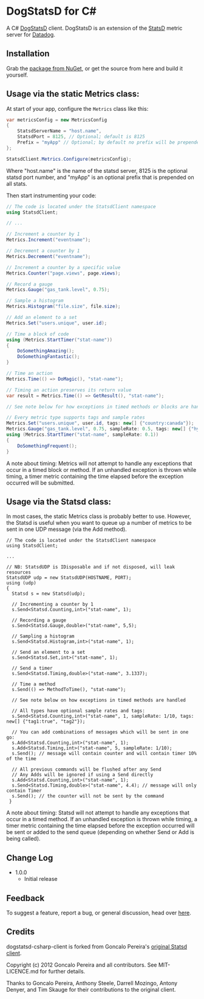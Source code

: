 DogStatsD for C#
================

A C# [DogStatsD](http://docs.datadoghq.com/guides/dogstatsd/) client. DogStatsD
is an extension of the [StatsD](http://codeascraft.com/2011/02/15/measure-anything-measure-everything/)
metric server for [Datadog](http://datadoghq.com).

Installation
------------

Grab the [package from NuGet](https://nuget.org/packages/DogStatsD-CSharp-Client/), or get the source from here and build it yourself.

Usage via the static Metrics class:
-----------------------------

At start of your app, configure the `Metrics` class like this:

``` C#
var metricsConfig = new MetricsConfig
{
    StatsdServerName = "host.name",
    StatsdPort = 8125, // Optional; default is 8125
    Prefix = "myApp" // Optional; by default no prefix will be prepended
};

StatsdClient.Metrics.Configure(metricsConfig);
```

Where "host.name" is the name of the statsd server, 8125 is the optional statsd port number, and "myApp" is an optional prefix that is prepended on all stats.

Then start instrumenting your code:

``` C#
// The code is located under the StatsdClient namespace
using StatsdClient;

// ...

// Increment a counter by 1
Metrics.Increment("eventname");

// Decrement a counter by 1
Metrics.Decrement("eventname");

// Increment a counter by a specific value
Metrics.Counter("page.views", page.views);

// Record a gauge
Metrics.Gauge("gas_tank.level", 0.75);

// Sample a histogram
Metrics.Histogram("file.size", file.size);

// Add an element to a set
Metrics.Set("users.unique", user.id);

// Time a block of code
using (Metrics.StartTimer("stat-name"))
{
    DoSomethingAmazing();
    DoSomethingFantastic();
}

// Time an action
Metrics.Time(() => DoMagic(), "stat-name");

// Timing an action preserves its return value
var result = Metrics.Time(() => GetResult(), "stat-name");

// See note below for how exceptions in timed methods or blocks are handled

// Every metric type supports tags and sample rates
Metrics.Set("users.unique", user.id, tags: new[] {"country:canada"});
Metrics.Gauge("gas_tank.level", 0.75, sampleRate: 0.5, tags: new[] {"hybrid", "trial_1"});
using (Metrics.StartTimer("stat-name", sampleRate: 0.1))
{
    DoSomethingFrequent();
}
```

A note about timing: Metrics will not attempt to handle any exceptions that occur in a
timed block or method. If an unhandled exception is thrown while
timing, a timer metric containing the time elapsed before the exception
occurred will be submitted.

Usage via the Statsd class:
---------------------------

In most cases, the static Metrics class is probably better to use.
However, the Statsd is useful when you want to queue up a number of metrics to be sent in
one UDP message (via the Add method).

    // The code is located under the StatsdClient namespace
    using StatsdClient;

    ...

    // NB: StatsdUDP is IDisposable and if not disposed, will leak resources
    StatsdUDP udp = new StatsdUDP(HOSTNAME, PORT);
    using (udp)
    {
      Statsd s = new Statsd(udp);

      // Incrementing a counter by 1
      s.Send<Statsd.Counting,int>("stat-name", 1);

      // Recording a gauge
      s.Send<Statsd.Gauge,double>("stat-name", 5,5);

      // Sampling a histogram
      s.Send<Statsd.Histogram,int>("stat-name", 1);

      // Send an element to a set
      s.Send<Statsd.Set,int>("stat-name", 1);

      // Send a timer
      s.Send<Statsd.Timing,double>("stat-name", 3.1337);

      // Time a method
      s.Send(() => MethodToTime(), "stat-name");

      // See note below on how exceptions in timed methods are handled

      // All types have optional sample rates and tags:
      s.Send<Statsd.Counting,int>("stat-name", 1, sampleRate: 1/10, tags: new[] {"tag1:true", "tag2"});

      // You can add combinations of messages which will be sent in one go:
      s.Add<Statsd.Counting,int>("stat-name", 1);
      s.Add<Statsd.Timing,int>("stat-name", 5, sampleRate: 1/10);
      s.Send(); // message will contain counter and will contain timer 10% of the time

      // All previous commands will be flushed after any Send
      // Any Adds will be ignored if using a Send directly
      s.Add<Statsd.Counting,int>("stat-name", 1);
      s.Send<Statsd.Timing,double>("stat-name", 4.4); // message will only contain Timer
      s.Send(); // the counter will not be sent by the command
     }

A note about timing: Statsd will not attempt to handle any exceptions that occur in a
timed method. If an unhandled exception is thrown while
timing, a timer metric containing the time elapsed before the exception
occurred will be sent or added to the send queue (depending on whether Send or
Add is being called).

Change Log
----------

- 1.0.0
    - Initial release

Feedback
--------

To suggest a feature, report a bug, or general discussion, head over
[here](https://github.com/DataDog/statsd-csharp-client/issues).

Credits
-------

dogstatsd-csharp-client is forked from Goncalo Pereira's [original Statsd
client](https://github.com/goncalopereira/statsd-csharp-client).

Copyright (c) 2012 Goncalo Pereira and all contributors. See MIT-LICENCE.md for
further details.

Thanks to Goncalo Pereira, Anthony Steele, Darrell Mozingo, Antony Denyer, and Tim Skauge for their contributions to the original client.

